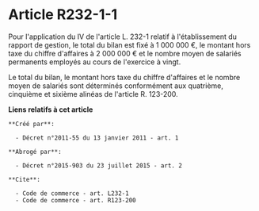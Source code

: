 # Article R232-1-1

Pour l'application du IV de l'article L. 232-1 relatif à l'établissement du rapport de gestion, le total du bilan est fixé à
1 000 000 €, le montant hors taxe du chiffre d'affaires à 2 000 000 € et le nombre moyen de salariés permanents employés au
cours de l'exercice à vingt. 

Le total du bilan, le montant hors taxe du chiffre d'affaires et le nombre moyen de salariés sont déterminés conformément aux
quatrième, cinquième et sixième alinéas de l'article R. 123-200.

**Liens relatifs à cet article**

	**Créé par**:

	  - Décret n°2011-55 du 13 janvier 2011 - art. 1

	**Abrogé par**:

	  - Décret n°2015-903 du 23 juillet 2015 - art. 2

	**Cite**:

	  - Code de commerce - art. L232-1
	  - Code de commerce - art. R123-200

